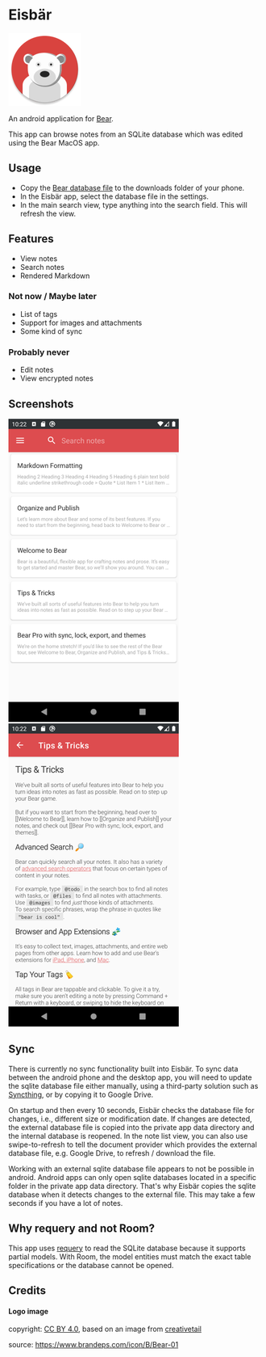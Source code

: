 # Eisbär

![Eisbär Logo](app/src/main/res/mipmap-xxhdpi/ic_launcher_round.png)

An android application for [Bear](https://bear.app).

This app can browse notes from an SQLite database which was edited using the Bear MacOS app.

## Usage

* Copy the [Bear database file](https://bear.app/faq/Where%20are%20Bear%27s%20notes%20located/) to the downloads folder of your phone.
* In the Eisbär app, select the database file in the settings.
* In the main search view, type anything into the search field. This will refresh the view.

## Features

* View notes
* Search notes
* Rendered Markdown

### Not now / Maybe later

* List of tags
* Support for images and attachments  
* Some kind of sync

### Probably never

* Edit notes
* View encrypted notes

## Screenshots

![Note List](docs/screenshot_note_list.png) ![Note](docs/screenshot_note.png)

## Sync

There is currently no sync functionality built into Eisbär. To sync data between the android phone and the desktop app, you will need to update the sqlite database file either manually, using a third-party solution such as [Syncthing](https://syncthing.net), or by copying it to Google Drive.

On startup and then every 10 seconds, Eisbär checks the database file for changes, i.e., different size or modification date. If changes are detected, the external database file is copied into the private app data directory and the internal database is reopened. In the note list view, you can also use swipe-to-refresh to tell the document provider which provides the external database file, e.g. Google Drive, to refresh / download the file.

Working with an external sqlite database file appears to not be possible in android. Android apps can only open sqlite databases located in a specific folder in the private app data directory. That's why Eisbär copies the sqlite database when it detects changes to the external file. This may take a few seconds if you have a lot of notes.

## Why requery and not Room?

This app uses [requery](https://github.com/requery/requery/) to read the SQLite database because it supports partial models. With Room, the model entities must match the exact table specifications or the database cannot be opened. 

## Credits

#### Logo image
copyright: [CC BY 4.0](https://creativecommons.org/licenses/by/4.0/), based on an image from [creativetail](https://www.creativetail.com)

source: https://www.brandeps.com/icon/B/Bear-01


